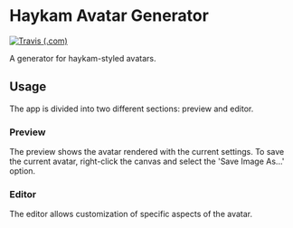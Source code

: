 # Haykam Avatar Generator

[![Travis (.com)](https://img.shields.io/travis/com/haykam821/Haykam-Avatar-Generator.svg?style=popout)](https://travis-ci.com/haykam821/Haykam-Avatar-Generator)

A generator for haykam-styled avatars.

## Usage

The app is divided into two different sections: preview and editor.

### Preview

The preview shows the avatar rendered with the current settings. To save the current avatar, right-click the canvas and select the 'Save Image As...' option.

### Editor

The editor allows customization of specific aspects of the avatar.
